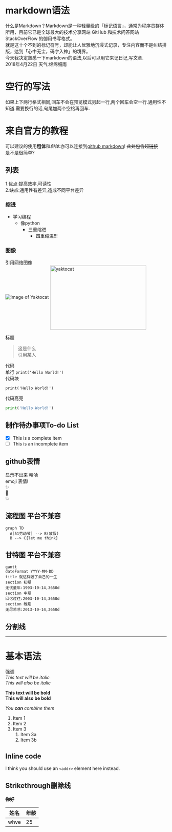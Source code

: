 # **markdown语法**  
什么是Markdown？Markdown是一种轻量级的「标记语言」，通常为程序员群体所用，目前它已是全球最大的技术分享网站 GitHub 和技术问答网站 StackOverFlow 的御用书写格式。  
就是这十个不到的标记符号，却能让人优雅地沉浸式记录，专注内容而不是纠结排版，达到「心中无尘，码字入神」的境界。  
今天我决定熟悉一下markdown的语法,以后可以用它来记日记,写文章.  
2018年4月22日 天气:绵绵细雨
# 空行的写法
如果上下两行格式相同,回车不会在预览模式另起一行,两个回车会空一行.通用性不知道.需要换行的话,句尾加两个空格再回车.
# 来自官方的教程
可以建议的使用**粗体**和*斜体*.亦可以连接到[github markdown](https://guides.github.com/features/mastering-markdown/)!  ~~此处包含超链接~~  
是不是很简单?  
## 列表
1.优点:提高效率,可读性  
2.缺点:通用性有差异,造成不同平台差异  
### 缩进
- 学习编程
  - 像python
    - 三重缩进
      - 四重缩进!!!

### 图像
引用网络图像  
![Image of Yaktocat](https://octodex.github.com/images/yaktocat.png)
 <img src="https://octodex.github.com/images/yaktocat.png" width = "300" height = "200" alt="yaktocat" align=center />

标题
> 这是什么  
> 引用某人  

代码  
单行
`print('Hello World!')`  
代码块
```
print('Hello World!')
```  
代码高亮
``` python
print('Hello World!')
```
## 制作待办事项To-do List  
- [x] This is a complete item
- [ ] This is an incomplete item

## github表情  
显示不出来  哈哈  
emoji 表情!  
:sparkles:  
:camel:  
:boom:
## 流程图 平台不兼容
```
graph TD
  A[51劳动节] --> B(放假)
  B --> C{let me think}
```
## 甘特图 平台不兼容
```
gantt
dateFormat YYYY-MM-DD
title 就这样毁了自己的一生
section 初期
无忧童年:1993-10-14,3650d
section 中期
回忆过往:2003-10-14,3650d
section 晚期
无尽凉凉:2013-10-14,3650d
```
## 分割线
***
# 基本语法
强调  
*This text will be italic*  
_This will also be italic_  

**This text will be bold**  
__This will also be bold__

_You **can** combine them_

1. Item 1
1. Item 2
1. Item 3
   1. Item 3a
   1. Item 3b  

## Inline code
   I think you should use an
   `<addr>` element here instead.
## Strikethrough删除线
<del>**你好**</del>

姓名 | 年龄
---- | ----
whve | 25
